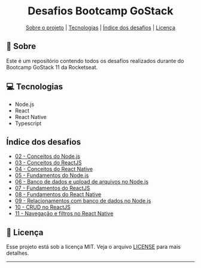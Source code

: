 <h1 align="center">Desafios Bootcamp GoStack</h1>

<p align="center">
  <a href="#rocket-sobre">Sobre o projeto</a> | <a href="#computer-tecnologias">Tecnologias</a> | <a href="índice-dos-desafios">Índice dos desafios</a> | <a href="#scroll-licença">Licença</a>
</p>

## :rocket: Sobre

Este é um repositório contendo todos os desafios realizados durante do Bootcamp GoStack 11 da Rocketseat. 

## :computer: Tecnologias

- Node.js
- React
- React Native
- Typescript

## Índice dos desafios

- [02 - Conceitos do Node.js](https://github.com/jamilzazu/gostack11-challenges/tree/master/desafio-conceitos-nodejs)
- [03 - Conceitos do ReactJS](https://github.com/jamilzazu/gostack11-challenges/tree/master/desafio-conceitos-reactjs)
- [04 - Conceitos do React Native](https://github.com/jamilzazu/gostack11-challenges/tree/master/desafio-conceitos-react-native)
- [05 - Fundamentos do Node.js](https://github.com/jamilzazu/gostack11-challenges/tree/master/desafio-fundamentos-nodejs)
- [06 - Banco de dados e upload de arquivos no Node.js](https://github.com/jamilzazu/gostack11-challenges/tree/master/desafio-database-upload)
- [07 - Fundamentos do ReactJS](https://github.com/jamilzazu/gostack11-challenges/tree/master/desafio-fundamentos-reactjs)
- [08 - Fundamentos do React Native](https://github.com/jamilzazu/gostack11-challenges/tree/master/desafio-fundamentos-react-native)
- [09 - Relacionamentos com banco de dados no Node.js](https://github.com/jamilzazu/gostack11-challenges/tree/master/desafio-database-relations)
- [10 - CRUD no ReactJS](https://github.com/jamilzazu/gostack11-challenges/tree/master/desafio-reactjs-crud)
- [11 - Navegação e filtros no React Native](https://github.com/jamilzazu/gostack11-challenges/tree/master/desafio-react-native-delivery)

## :scroll: Licença

Esse projeto está sob a licença MIT. Veja o arquivo <a href="https://github.com/jamilzazu/gostack11-challenges/blob/master/LICENSE">LICENSE</a> para mais detalhes.

<hr />

